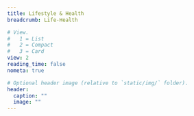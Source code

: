 ```yaml
---
title: Lifestyle & Health
breadcrumb: Life-Health

# View.
#   1 = List
#   2 = Compact
#   3 = Card
view: 2
reading_time: false
nometa: true

# Optional header image (relative to `static/img/` folder).
header:
  caption: ""
  image: ""
---
```

